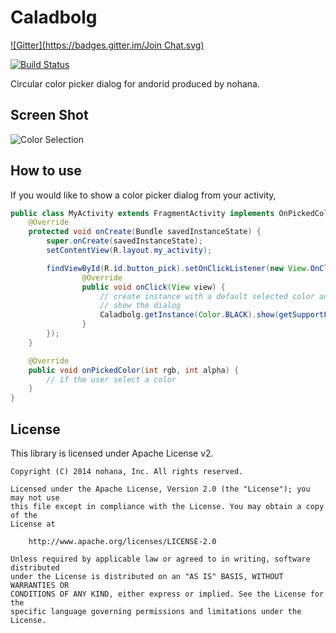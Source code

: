 # Caladbolg
[![Gitter](https://badges.gitter.im/Join Chat.svg)](https://gitter.im/nohana/Caladbolg?utm_source=badge&utm_medium=badge&utm_campaign=pr-badge&utm_content=badge)

[![Build Status](https://travis-ci.org/nohana/Caladbolg.svg?branch=master)](https://travis-ci.org/nohana/Caladbolg)

Circular color picker dialog for andorid produced by nohana.

## Screen Shot

![Color Selection](https://raw.githubusercontent.com/nohana/Caladbolg/master/documents/ss1.png)

## How to use

If you would like to show a color picker dialog from your activity,

```java
public class MyActivity extends FragmentActivity implements OnPickedColorListener {
    @Override
    protected void onCreate(Bundle savedInstanceState) {
        super.onCreate(savedInstanceState);
        setContentView(R.layout.my_activity);

        findViewById(R.id.button_pick).setOnClickListener(new View.OnClickListener() {
                @Override
                public void onClick(View view) {
                    // create instance with a default selected color and
                    // show the dialog
                    Caladbolg.getInstance(Color.BLACK).show(getSupportFragmentManager(), "caladbolg");
                }
        });
    }

    @Override
    public void onPickedColor(int rgb, int alpha) {
        // if the user select a color
    }
}
```

## License

This library is licensed under Apache License v2.

```
Copyright (C) 2014 nohana, Inc. All rights reserved.

Licensed under the Apache License, Version 2.0 (the "License"); you may not use
this file except in compliance with the License. You may obtain a copy of the
License at

    http://www.apache.org/licenses/LICENSE-2.0

Unless required by applicable law or agreed to in writing, software distributed
under the License is distributed on an "AS IS" BASIS, WITHOUT WARRANTIES OR
CONDITIONS OF ANY KIND, either express or implied. See the License for the
specific language governing permissions and limitations under the License.
```
